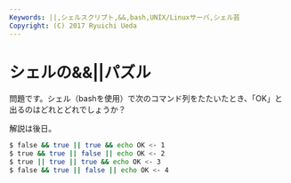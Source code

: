 ```yaml
---
Keywords: ||,シェルスクリプト,&&,bash,UNIX/Linuxサーバ,シェル芸
Copyright: (C) 2017 Ryuichi Ueda
---
```


# シェルの&&||パズル

問題です。シェル（bashを使用）で次のコマンド列をたたいたとき、「OK」と出るのはどれとどれでしょうか？

解説は後日。

```bash
$ false && true || true && echo OK <- 1
$ true && true || false || echo OK <- 2
$ true || true || true && echo OK <- 3
$ false && true || false || echo OK <- 4
```
